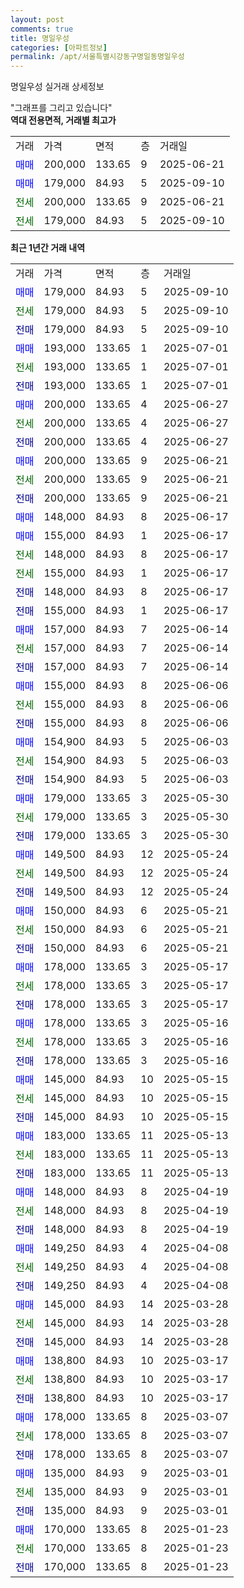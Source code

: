 ```yaml
---
layout: post
comments: true
title: 명일우성
categories: [아파트정보]
permalink: /apt/서울특별시강동구명일동명일우성
---
```


명일우성 실거래 상세정보

<script type="text/javascript">
  google.charts.load('current', {'packages':['line', 'corechart']});
  google.charts.setOnLoadCallback(drawChart);

  function drawChart() {
    var data = new google.visualization.DataTable();
    data.addColumn('date', '거래일');
    data.addColumn('number', "매매");
    data.addColumn('number', "전세");
    data.addColumn('number', "전매");

    data.addRows([[new Date(Date.parse("2025-09-10")), 179000, null, null], [new Date(Date.parse("2025-09-10")), null, 179000, null], [new Date(Date.parse("2025-09-10")), null, null, 179000], [new Date(Date.parse("2025-07-01")), 193000, null, null], [new Date(Date.parse("2025-07-01")), null, 193000, null], [new Date(Date.parse("2025-07-01")), null, null, 193000], [new Date(Date.parse("2025-06-27")), 200000, null, null], [new Date(Date.parse("2025-06-27")), null, 200000, null], [new Date(Date.parse("2025-06-27")), null, null, 200000], [new Date(Date.parse("2025-06-21")), 200000, null, null], [new Date(Date.parse("2025-06-21")), null, 200000, null], [new Date(Date.parse("2025-06-21")), null, null, 200000], [new Date(Date.parse("2025-06-17")), 148000, null, null], [new Date(Date.parse("2025-06-17")), 155000, null, null], [new Date(Date.parse("2025-06-17")), null, 148000, null], [new Date(Date.parse("2025-06-17")), null, 155000, null], [new Date(Date.parse("2025-06-17")), null, null, 148000], [new Date(Date.parse("2025-06-17")), null, null, 155000], [new Date(Date.parse("2025-06-14")), 157000, null, null], [new Date(Date.parse("2025-06-14")), null, 157000, null], [new Date(Date.parse("2025-06-14")), null, null, 157000], [new Date(Date.parse("2025-06-06")), 155000, null, null], [new Date(Date.parse("2025-06-06")), null, 155000, null], [new Date(Date.parse("2025-06-06")), null, null, 155000], [new Date(Date.parse("2025-06-03")), 154900, null, null], [new Date(Date.parse("2025-06-03")), null, 154900, null], [new Date(Date.parse("2025-06-03")), null, null, 154900], [new Date(Date.parse("2025-05-30")), 179000, null, null], [new Date(Date.parse("2025-05-30")), null, 179000, null], [new Date(Date.parse("2025-05-30")), null, null, 179000], [new Date(Date.parse("2025-05-24")), 149500, null, null], [new Date(Date.parse("2025-05-24")), null, 149500, null], [new Date(Date.parse("2025-05-24")), null, null, 149500], [new Date(Date.parse("2025-05-21")), 150000, null, null], [new Date(Date.parse("2025-05-21")), null, 150000, null], [new Date(Date.parse("2025-05-21")), null, null, 150000], [new Date(Date.parse("2025-05-17")), 178000, null, null], [new Date(Date.parse("2025-05-17")), null, 178000, null], [new Date(Date.parse("2025-05-17")), null, null, 178000], [new Date(Date.parse("2025-05-16")), 178000, null, null], [new Date(Date.parse("2025-05-16")), null, 178000, null], [new Date(Date.parse("2025-05-16")), null, null, 178000], [new Date(Date.parse("2025-05-15")), 145000, null, null], [new Date(Date.parse("2025-05-15")), null, 145000, null], [new Date(Date.parse("2025-05-15")), null, null, 145000], [new Date(Date.parse("2025-05-13")), 183000, null, null], [new Date(Date.parse("2025-05-13")), null, 183000, null], [new Date(Date.parse("2025-05-13")), null, null, 183000], [new Date(Date.parse("2025-04-19")), 148000, null, null], [new Date(Date.parse("2025-04-19")), null, 148000, null], [new Date(Date.parse("2025-04-19")), null, null, 148000], [new Date(Date.parse("2025-04-08")), 149250, null, null], [new Date(Date.parse("2025-04-08")), null, 149250, null], [new Date(Date.parse("2025-04-08")), null, null, 149250], [new Date(Date.parse("2025-03-28")), 145000, null, null], [new Date(Date.parse("2025-03-28")), null, 145000, null], [new Date(Date.parse("2025-03-28")), null, null, 145000], [new Date(Date.parse("2025-03-17")), 138800, null, null], [new Date(Date.parse("2025-03-17")), null, 138800, null], [new Date(Date.parse("2025-03-17")), null, null, 138800], [new Date(Date.parse("2025-03-07")), 178000, null, null], [new Date(Date.parse("2025-03-07")), null, 178000, null], [new Date(Date.parse("2025-03-07")), null, null, 178000], [new Date(Date.parse("2025-03-01")), 135000, null, null], [new Date(Date.parse("2025-03-01")), null, 135000, null], [new Date(Date.parse("2025-03-01")), null, null, 135000], [new Date(Date.parse("2025-01-23")), 170000, null, null], [new Date(Date.parse("2025-01-23")), null, 170000, null], [new Date(Date.parse("2025-01-23")), null, null, 170000]]);

    var options = {
      hAxis: {
        format: 'yyyy/MM/dd'
      },    
      lineWidth: 0,
      pointsVisible: true,    
      title: '최근 1년간 유형별 실거래가 분포',
      legend: { position: 'bottom' }
    };

    var formatter = new google.visualization.NumberFormat({pattern:'###,###'} );
    formatter.format(data, 1);
    formatter.format(data, 2);
    
    setTimeout(function() {
        var chart = new google.visualization.LineChart(document.getElementById('columnchart_material'));
        chart.draw(data, (options));
        document.getElementById('loading').style.display = 'none';
    }, 200);
  }
</script>


<div id="loading" style="z-index:20; display: block; margin-left: 0px">"그래프를 그리고 있습니다"</div>
<div id="columnchart_material" style="width: 95%; margin-left: 0px; display: block"></div>
<!-- contents start -->
<b>역대 전용면적, 거래별 최고가</b>
<table class="sortable">
    <tr>
      <td>거래</td>
      <td>가격</td>
      <td>면적</td>
      <td>층</td>
      <td>거래일</td>
    </tr>
        <tr>
          <td><a style="color: blue">매매</a></td>
          <td>200,000</td>
          <td>133.65</td>
          <td>9</td>
          <td>2025-06-21</td>
        </tr>            <tr>
          <td><a style="color: blue">매매</a></td>
          <td>179,000</td>
          <td>84.93</td>
          <td>5</td>
          <td>2025-09-10</td>
        </tr>        
        <tr>
              <td><a style="color: darkgreen">전세</a></td>
              <td>200,000</td>
              <td>133.65</td>
              <td>9</td>
              <td>2025-06-21</td>
            </tr>            <tr>
              <td><a style="color: darkgreen">전세</a></td>
              <td>179,000</td>
              <td>84.93</td>
              <td>5</td>
              <td>2025-09-10</td>
            </tr>        
    
</table>

<b>최근 1년간 거래 내역</b>

<table class="sortable">
    <tr>
      <td>거래</td>
      <td>가격</td>
      <td>면적</td>
      <td>층</td>
      <td>거래일</td>
    </tr>
    <tr>
      <td><a style="color: blue">매매</a></td>
      <td>179,000</td>
      <td>84.93</td>
      <td>5</td>
      <td>2025-09-10</td>
    </tr>          <tr>
      <td><a style="color: darkgreen">전세</a></td>
      <td>179,000</td>
      <td>84.93</td>
      <td>5</td>
      <td>2025-09-10</td>
    </tr>          <tr>
      <td><a style="color: darkblue">전매</a></td>
      <td>179,000</td>
      <td>84.93</td>
      <td>5</td>
      <td>2025-09-10</td>
    </tr>          <tr>
      <td><a style="color: blue">매매</a></td>
      <td>193,000</td>
      <td>133.65</td>
      <td>1</td>
      <td>2025-07-01</td>
    </tr>          <tr>
      <td><a style="color: darkgreen">전세</a></td>
      <td>193,000</td>
      <td>133.65</td>
      <td>1</td>
      <td>2025-07-01</td>
    </tr>          <tr>
      <td><a style="color: darkblue">전매</a></td>
      <td>193,000</td>
      <td>133.65</td>
      <td>1</td>
      <td>2025-07-01</td>
    </tr>          <tr>
      <td><a style="color: blue">매매</a></td>
      <td>200,000</td>
      <td>133.65</td>
      <td>4</td>
      <td>2025-06-27</td>
    </tr>          <tr>
      <td><a style="color: darkgreen">전세</a></td>
      <td>200,000</td>
      <td>133.65</td>
      <td>4</td>
      <td>2025-06-27</td>
    </tr>          <tr>
      <td><a style="color: darkblue">전매</a></td>
      <td>200,000</td>
      <td>133.65</td>
      <td>4</td>
      <td>2025-06-27</td>
    </tr>          <tr>
      <td><a style="color: blue">매매</a></td>
      <td>200,000</td>
      <td>133.65</td>
      <td>9</td>
      <td>2025-06-21</td>
    </tr>          <tr>
      <td><a style="color: darkgreen">전세</a></td>
      <td>200,000</td>
      <td>133.65</td>
      <td>9</td>
      <td>2025-06-21</td>
    </tr>          <tr>
      <td><a style="color: darkblue">전매</a></td>
      <td>200,000</td>
      <td>133.65</td>
      <td>9</td>
      <td>2025-06-21</td>
    </tr>          <tr>
      <td><a style="color: blue">매매</a></td>
      <td>148,000</td>
      <td>84.93</td>
      <td>8</td>
      <td>2025-06-17</td>
    </tr>          <tr>
      <td><a style="color: blue">매매</a></td>
      <td>155,000</td>
      <td>84.93</td>
      <td>1</td>
      <td>2025-06-17</td>
    </tr>          <tr>
      <td><a style="color: darkgreen">전세</a></td>
      <td>148,000</td>
      <td>84.93</td>
      <td>8</td>
      <td>2025-06-17</td>
    </tr>          <tr>
      <td><a style="color: darkgreen">전세</a></td>
      <td>155,000</td>
      <td>84.93</td>
      <td>1</td>
      <td>2025-06-17</td>
    </tr>          <tr>
      <td><a style="color: darkblue">전매</a></td>
      <td>148,000</td>
      <td>84.93</td>
      <td>8</td>
      <td>2025-06-17</td>
    </tr>          <tr>
      <td><a style="color: darkblue">전매</a></td>
      <td>155,000</td>
      <td>84.93</td>
      <td>1</td>
      <td>2025-06-17</td>
    </tr>          <tr>
      <td><a style="color: blue">매매</a></td>
      <td>157,000</td>
      <td>84.93</td>
      <td>7</td>
      <td>2025-06-14</td>
    </tr>          <tr>
      <td><a style="color: darkgreen">전세</a></td>
      <td>157,000</td>
      <td>84.93</td>
      <td>7</td>
      <td>2025-06-14</td>
    </tr>          <tr>
      <td><a style="color: darkblue">전매</a></td>
      <td>157,000</td>
      <td>84.93</td>
      <td>7</td>
      <td>2025-06-14</td>
    </tr>          <tr>
      <td><a style="color: blue">매매</a></td>
      <td>155,000</td>
      <td>84.93</td>
      <td>8</td>
      <td>2025-06-06</td>
    </tr>          <tr>
      <td><a style="color: darkgreen">전세</a></td>
      <td>155,000</td>
      <td>84.93</td>
      <td>8</td>
      <td>2025-06-06</td>
    </tr>          <tr>
      <td><a style="color: darkblue">전매</a></td>
      <td>155,000</td>
      <td>84.93</td>
      <td>8</td>
      <td>2025-06-06</td>
    </tr>          <tr>
      <td><a style="color: blue">매매</a></td>
      <td>154,900</td>
      <td>84.93</td>
      <td>5</td>
      <td>2025-06-03</td>
    </tr>          <tr>
      <td><a style="color: darkgreen">전세</a></td>
      <td>154,900</td>
      <td>84.93</td>
      <td>5</td>
      <td>2025-06-03</td>
    </tr>          <tr>
      <td><a style="color: darkblue">전매</a></td>
      <td>154,900</td>
      <td>84.93</td>
      <td>5</td>
      <td>2025-06-03</td>
    </tr>          <tr>
      <td><a style="color: blue">매매</a></td>
      <td>179,000</td>
      <td>133.65</td>
      <td>3</td>
      <td>2025-05-30</td>
    </tr>          <tr>
      <td><a style="color: darkgreen">전세</a></td>
      <td>179,000</td>
      <td>133.65</td>
      <td>3</td>
      <td>2025-05-30</td>
    </tr>          <tr>
      <td><a style="color: darkblue">전매</a></td>
      <td>179,000</td>
      <td>133.65</td>
      <td>3</td>
      <td>2025-05-30</td>
    </tr>          <tr>
      <td><a style="color: blue">매매</a></td>
      <td>149,500</td>
      <td>84.93</td>
      <td>12</td>
      <td>2025-05-24</td>
    </tr>          <tr>
      <td><a style="color: darkgreen">전세</a></td>
      <td>149,500</td>
      <td>84.93</td>
      <td>12</td>
      <td>2025-05-24</td>
    </tr>          <tr>
      <td><a style="color: darkblue">전매</a></td>
      <td>149,500</td>
      <td>84.93</td>
      <td>12</td>
      <td>2025-05-24</td>
    </tr>          <tr>
      <td><a style="color: blue">매매</a></td>
      <td>150,000</td>
      <td>84.93</td>
      <td>6</td>
      <td>2025-05-21</td>
    </tr>          <tr>
      <td><a style="color: darkgreen">전세</a></td>
      <td>150,000</td>
      <td>84.93</td>
      <td>6</td>
      <td>2025-05-21</td>
    </tr>          <tr>
      <td><a style="color: darkblue">전매</a></td>
      <td>150,000</td>
      <td>84.93</td>
      <td>6</td>
      <td>2025-05-21</td>
    </tr>          <tr>
      <td><a style="color: blue">매매</a></td>
      <td>178,000</td>
      <td>133.65</td>
      <td>3</td>
      <td>2025-05-17</td>
    </tr>          <tr>
      <td><a style="color: darkgreen">전세</a></td>
      <td>178,000</td>
      <td>133.65</td>
      <td>3</td>
      <td>2025-05-17</td>
    </tr>          <tr>
      <td><a style="color: darkblue">전매</a></td>
      <td>178,000</td>
      <td>133.65</td>
      <td>3</td>
      <td>2025-05-17</td>
    </tr>          <tr>
      <td><a style="color: blue">매매</a></td>
      <td>178,000</td>
      <td>133.65</td>
      <td>3</td>
      <td>2025-05-16</td>
    </tr>          <tr>
      <td><a style="color: darkgreen">전세</a></td>
      <td>178,000</td>
      <td>133.65</td>
      <td>3</td>
      <td>2025-05-16</td>
    </tr>          <tr>
      <td><a style="color: darkblue">전매</a></td>
      <td>178,000</td>
      <td>133.65</td>
      <td>3</td>
      <td>2025-05-16</td>
    </tr>          <tr>
      <td><a style="color: blue">매매</a></td>
      <td>145,000</td>
      <td>84.93</td>
      <td>10</td>
      <td>2025-05-15</td>
    </tr>          <tr>
      <td><a style="color: darkgreen">전세</a></td>
      <td>145,000</td>
      <td>84.93</td>
      <td>10</td>
      <td>2025-05-15</td>
    </tr>          <tr>
      <td><a style="color: darkblue">전매</a></td>
      <td>145,000</td>
      <td>84.93</td>
      <td>10</td>
      <td>2025-05-15</td>
    </tr>          <tr>
      <td><a style="color: blue">매매</a></td>
      <td>183,000</td>
      <td>133.65</td>
      <td>11</td>
      <td>2025-05-13</td>
    </tr>          <tr>
      <td><a style="color: darkgreen">전세</a></td>
      <td>183,000</td>
      <td>133.65</td>
      <td>11</td>
      <td>2025-05-13</td>
    </tr>          <tr>
      <td><a style="color: darkblue">전매</a></td>
      <td>183,000</td>
      <td>133.65</td>
      <td>11</td>
      <td>2025-05-13</td>
    </tr>          <tr>
      <td><a style="color: blue">매매</a></td>
      <td>148,000</td>
      <td>84.93</td>
      <td>8</td>
      <td>2025-04-19</td>
    </tr>          <tr>
      <td><a style="color: darkgreen">전세</a></td>
      <td>148,000</td>
      <td>84.93</td>
      <td>8</td>
      <td>2025-04-19</td>
    </tr>          <tr>
      <td><a style="color: darkblue">전매</a></td>
      <td>148,000</td>
      <td>84.93</td>
      <td>8</td>
      <td>2025-04-19</td>
    </tr>          <tr>
      <td><a style="color: blue">매매</a></td>
      <td>149,250</td>
      <td>84.93</td>
      <td>4</td>
      <td>2025-04-08</td>
    </tr>          <tr>
      <td><a style="color: darkgreen">전세</a></td>
      <td>149,250</td>
      <td>84.93</td>
      <td>4</td>
      <td>2025-04-08</td>
    </tr>          <tr>
      <td><a style="color: darkblue">전매</a></td>
      <td>149,250</td>
      <td>84.93</td>
      <td>4</td>
      <td>2025-04-08</td>
    </tr>          <tr>
      <td><a style="color: blue">매매</a></td>
      <td>145,000</td>
      <td>84.93</td>
      <td>14</td>
      <td>2025-03-28</td>
    </tr>          <tr>
      <td><a style="color: darkgreen">전세</a></td>
      <td>145,000</td>
      <td>84.93</td>
      <td>14</td>
      <td>2025-03-28</td>
    </tr>          <tr>
      <td><a style="color: darkblue">전매</a></td>
      <td>145,000</td>
      <td>84.93</td>
      <td>14</td>
      <td>2025-03-28</td>
    </tr>          <tr>
      <td><a style="color: blue">매매</a></td>
      <td>138,800</td>
      <td>84.93</td>
      <td>10</td>
      <td>2025-03-17</td>
    </tr>          <tr>
      <td><a style="color: darkgreen">전세</a></td>
      <td>138,800</td>
      <td>84.93</td>
      <td>10</td>
      <td>2025-03-17</td>
    </tr>          <tr>
      <td><a style="color: darkblue">전매</a></td>
      <td>138,800</td>
      <td>84.93</td>
      <td>10</td>
      <td>2025-03-17</td>
    </tr>          <tr>
      <td><a style="color: blue">매매</a></td>
      <td>178,000</td>
      <td>133.65</td>
      <td>8</td>
      <td>2025-03-07</td>
    </tr>          <tr>
      <td><a style="color: darkgreen">전세</a></td>
      <td>178,000</td>
      <td>133.65</td>
      <td>8</td>
      <td>2025-03-07</td>
    </tr>          <tr>
      <td><a style="color: darkblue">전매</a></td>
      <td>178,000</td>
      <td>133.65</td>
      <td>8</td>
      <td>2025-03-07</td>
    </tr>          <tr>
      <td><a style="color: blue">매매</a></td>
      <td>135,000</td>
      <td>84.93</td>
      <td>9</td>
      <td>2025-03-01</td>
    </tr>          <tr>
      <td><a style="color: darkgreen">전세</a></td>
      <td>135,000</td>
      <td>84.93</td>
      <td>9</td>
      <td>2025-03-01</td>
    </tr>          <tr>
      <td><a style="color: darkblue">전매</a></td>
      <td>135,000</td>
      <td>84.93</td>
      <td>9</td>
      <td>2025-03-01</td>
    </tr>          <tr>
      <td><a style="color: blue">매매</a></td>
      <td>170,000</td>
      <td>133.65</td>
      <td>8</td>
      <td>2025-01-23</td>
    </tr>          <tr>
      <td><a style="color: darkgreen">전세</a></td>
      <td>170,000</td>
      <td>133.65</td>
      <td>8</td>
      <td>2025-01-23</td>
    </tr>          <tr>
      <td><a style="color: darkblue">전매</a></td>
      <td>170,000</td>
      <td>133.65</td>
      <td>8</td>
      <td>2025-01-23</td>
    </tr>      </table>
<!-- contents end -->    

